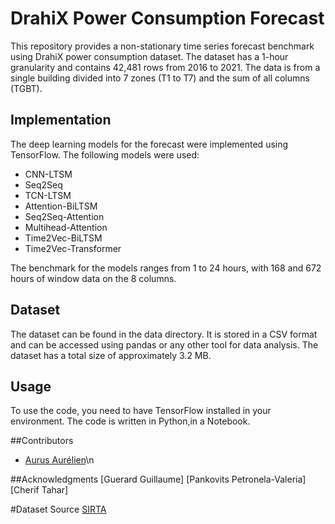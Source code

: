 # DrahiX Power Consumption Forecast
This repository provides a non-stationary time series forecast benchmark using DrahiX power consumption dataset. The dataset has a 1-hour granularity and contains 42,481 rows from 2016 to 2021. The data is from a single building divided into 7 zones (T1 to T7) and the sum of all columns (TGBT).

## Implementation
The deep learning models for the forecast were implemented using TensorFlow. The following models were used:

- CNN-LTSM
- Seq2Seq
- TCN-LTSM
- Attention-BiLTSM
- Seq2Seq-Attention
- Multihead-Attention
- Time2Vec-BiLTSM
- Time2Vec-Transformer

The benchmark for the models ranges from 1 to 24 hours, with 168 and 672 hours of window data on the 8 columns.

## Dataset
The dataset can be found in the data directory. It is stored in a CSV format and can be accessed using pandas or any other tool for data analysis. The dataset has a total size of approximately 3.2 MB.

## Usage
To use the code, you need to have TensorFlow installed in your environment. The code is written in Python,in a Notebook.



##Contributors
- [Aurus Aurélien](https://github.com/Aurel456)\n

##Acknowledgments
[Guerard Guillaume]
[Pankovits Petronela-Valeria]
[Cherif Tahar]

#Dataset Source 
[SIRTA](https://sirta.ipsl.fr)
